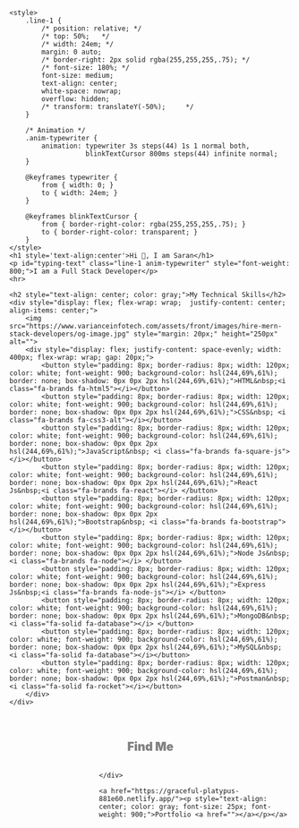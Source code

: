 <body>
    <link rel="stylesheet" href="https://cdnjs.cloudflare.com/ajax/libs/font-awesome/6.5.2/css/all.min.css" integrity="sha512-SnH5WK+bZxgPHs44uWIX+LLJAJ9/2PkPKZ5QiAj6Ta86w+fsb2TkcmfRyVX3pBnMFcV7oQPJkl9QevSCWr3W6A==" crossorigin="anonymous" referrerpolicy="no-referrer" />

    <style>
        .line-1 {
            /* position: relative; */
            /* top: 50%;   */
            /* width: 24em; */
            margin: 0 auto;
            /* border-right: 2px solid rgba(255,255,255,.75); */
            /* font-size: 180%; */
            font-size: medium;
            text-align: center;
            white-space: nowrap;
            overflow: hidden;
            /* transform: translateY(-50%);     */
        }

        /* Animation */
        .anim-typewriter {
            animation: typewriter 3s steps(44) 1s 1 normal both,
                       blinkTextCursor 800ms steps(44) infinite normal;
        }

        @keyframes typewriter {
            from { width: 0; }
            to { width: 24em; }
        }

        @keyframes blinkTextCursor {
            from { border-right-color: rgba(255,255,255,.75); }
            to { border-right-color: transparent; }
        }
    </style>
    <h1 style='text-align:center'>Hi 👋, I am Saran</h1>
    <p id="typing-text" class="line-1 anim-typewriter" style="font-weight: 800;">I am a Full Stack Developer</p>
    <hr>
    
    <h2 style="text-align: center; color: gray;">My Technical Skills</h2>
    <div style="display: flex; flex-wrap: wrap;  justify-content: center; align-items: center;">
        <img src="https://www.varianceinfotech.com/assets/front/images/hire-mern-stack-developers/og-image.jpg" style="margin: 20px;" height="250px"  alt="">
        <div style="display: flex; justify-content: space-evenly; width: 400px; flex-wrap: wrap; gap: 20px;">
            <button style="padding: 8px; border-radius: 8px; width: 120px; color: white; font-weight: 900; background-color: hsl(244,69%,61%); border: none; box-shadow: 0px 0px 2px hsl(244,69%,61%);">HTML&nbsp;<i class="fa-brands fa-html5"></i></button>
            <button style="padding: 8px; border-radius: 8px; width: 120px; color: white; font-weight: 900; background-color: hsl(244,69%,61%); border: none; box-shadow: 0px 0px 2px hsl(244,69%,61%);">CSS&nbsp; <i class="fa-brands fa-css3-alt"></i></button>
            <button style="padding: 8px; border-radius: 8px; width: 120px; color: white; font-weight: 900; background-color: hsl(244,69%,61%); border: none; box-shadow: 0px 0px 2px hsl(244,69%,61%);">JavaScript&nbsp; <i class="fa-brands fa-square-js"></i></button>
            <button style="padding: 8px; border-radius: 8px; width: 120px; color: white; font-weight: 900; background-color: hsl(244,69%,61%); border: none; box-shadow: 0px 0px 2px hsl(244,69%,61%);">React Js&nbsp;<i class="fa-brands fa-react"></i> </button>
            <button style="padding: 8px; border-radius: 8px; width: 120px; color: white; font-weight: 900; background-color: hsl(244,69%,61%); border: none; box-shadow: 0px 0px 2px hsl(244,69%,61%);">Bootstrap&nbsp; <i class="fa-brands fa-bootstrap"></i></button>
            <button style="padding: 8px; border-radius: 8px; width: 120px; color: white; font-weight: 900; background-color: hsl(244,69%,61%); border: none; box-shadow: 0px 0px 2px hsl(244,69%,61%);">Node Js&nbsp;<i class="fa-brands fa-node"></i> </button>
            <button style="padding: 8px; border-radius: 8px; width: 120px; color: white; font-weight: 900; background-color: hsl(244,69%,61%); border: none; box-shadow: 0px 0px 2px hsl(244,69%,61%);">Express Js&nbsp;<i class="fa-brands fa-node-js"></i> </button>
            <button style="padding: 8px; border-radius: 8px; width: 120px; color: white; font-weight: 900; background-color: hsl(244,69%,61%); border: none; box-shadow: 0px 0px 2px hsl(244,69%,61%);">MongoDB&nbsp;<i class="fa-solid fa-database"></i> </button>
            <button style="padding: 8px; border-radius: 8px; width: 120px; color: white; font-weight: 900; background-color: hsl(244,69%,61%); border: none; box-shadow: 0px 0px 2px hsl(244,69%,61%);">MySQL&nbsp; <i class="fa-solid fa-database"></i></button>
            <button style="padding: 8px; border-radius: 8px; width: 120px; color: white; font-weight: 900; background-color: hsl(244,69%,61%); border: none; box-shadow: 0px 0px 2px hsl(244,69%,61%);">Postman&nbsp; <i class="fa-solid fa-rocket"></i></button>
        </div>
    </div>
<br>
    <h2 style="text-align: center; color: gray; font-weight: 900;">Find Me <i class="fa-solid fa-arrow-turn-down"></i></h2>
    <div  style="display: flex; justify-content: center; align-items: center;">
        <a style="text-decoration: none; color: hsl(244,69%,61%);" href="in/saran-kumar-17563a250"> <i style="font-size: 35px; margin: 20px; " class="fa-brands fa-linkedin"></i></a>
        <a style="text-decoration: none; color: hsl(244,69%,61%);" href="profile.php?id=100009111732920"><i style="font-size: 35px; margin: 20px; " class="fa-brands fa-square-facebook"></i></a>
        <a style="text-decoration: none; color: hsl(244,69%,61%);" href="https://www.instagram.com/_charan_tsk_/?next=%2F"><i style="font-size: 35px; margin: 20px; " class="fa-brands fa-instagram"></i></a>
        <a style="text-decoration: none; color: hsl(244,69%,61%);" href="mailto:sarankumartsk@gmail.com"><i style="font-size: 35px; margin: 20px; " class="fa-solid fa-envelope"></i></a>
        
    </div>
    
    <a href="https://graceful-platypus-881e60.netlify.app/"><p style="text-align: center; color: gray; font-size: 25px; font-weight: 900;">Portfolio <a href=""></a></p></a>
    

</body>
